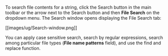To search file contents for a string, click the Search button in the main toolbar or the arrow next to the Search button and then **File Search** on the dropdown menu.
The Search window opens displaying the File Search tab:

[[images/ug/Search-window.png]]

You can apply case sensitive search, search by regular expressions, search among particular file types (**File name patterns** field), and use the find and replace function.
